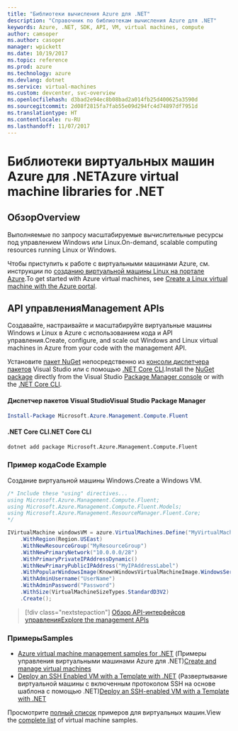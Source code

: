 ```yaml
---
title: "Библиотеки вычисления Azure для .NET"
description: "Справочник по библиотекам вычисления Azure для .NET"
keywords: Azure, .NET, SDK, API, VM, virtual machines, compute
author: camsoper
ms.author: casoper
manager: wpickett
ms.date: 10/19/2017
ms.topic: reference
ms.prod: azure
ms.technology: azure
ms.devlang: dotnet
ms.service: virtual-machines
ms.custom: devcenter, svc-overview
ms.openlocfilehash: d3bad2e94ec8b08bad2a014fb25d400625a3590d
ms.sourcegitcommit: 2d08f2815fa7fab55e09d294fc4d74897df7951d
ms.translationtype: HT
ms.contentlocale: ru-RU
ms.lasthandoff: 11/07/2017
---
```

# <a name="azure-virtual-machine-libraries-for-net"></a><span data-ttu-id="9d1ed-104">Библиотеки виртуальных машин Azure для .NET</span><span class="sxs-lookup"><span data-stu-id="9d1ed-104">Azure virtual machine libraries for .NET</span></span>

## <a name="overview"></a><span data-ttu-id="9d1ed-105">Обзор</span><span class="sxs-lookup"><span data-stu-id="9d1ed-105">Overview</span></span>

<span data-ttu-id="9d1ed-106">Выполняемые по запросу масштабируемые вычислительные ресурсы под управлением Windows или Linux.</span><span class="sxs-lookup"><span data-stu-id="9d1ed-106">On-demand, scalable computing resources running Linux or Windows.</span></span>

<span data-ttu-id="9d1ed-107">Чтобы приступить к работе с виртуальными машинами Azure, см. инструкции по [созданию виртуальной машины Linux на портале Azure](https://review.docs.microsoft.com/en-us/azure/virtual-machines/linux/quick-create-portal).</span><span class="sxs-lookup"><span data-stu-id="9d1ed-107">To get started with Azure virtual machines, see [Create a Linux virtual machine with the Azure portal](https://review.docs.microsoft.com/en-us/azure/virtual-machines/linux/quick-create-portal).</span></span>

## <a name="management-apis"></a><span data-ttu-id="9d1ed-108">API управления</span><span class="sxs-lookup"><span data-stu-id="9d1ed-108">Management APIs</span></span>

<span data-ttu-id="9d1ed-109">Создавайте, настраивайте и масштабируйте виртуальные машины Windows и Linux в Azure с использованием кода и API управления.</span><span class="sxs-lookup"><span data-stu-id="9d1ed-109">Create, configure, and scale out Windows and Linux virtual machines in Azure from your code with the management API.</span></span>

<span data-ttu-id="9d1ed-110">Установите [пакет NuGet](https://www.nuget.org/packages/Microsoft.Azure.Management.Compute.Fluent) непосредственно из [консоли диспетчера пакетов][PackageManager] Visual Studio или с помощью [.NET Core CLI][DotNetCLI].</span><span class="sxs-lookup"><span data-stu-id="9d1ed-110">Install the [NuGet package](https://www.nuget.org/packages/Microsoft.Azure.Management.Compute.Fluent) directly from the Visual Studio [Package Manager console][PackageManager] or with the [.NET Core CLI][DotNetCLI].</span></span>

#### <a name="visual-studio-package-manager"></a><span data-ttu-id="9d1ed-111">Диспетчер пакетов Visual Studio</span><span class="sxs-lookup"><span data-stu-id="9d1ed-111">Visual Studio Package Manager</span></span>

```powershell
Install-Package Microsoft.Azure.Management.Compute.Fluent
```

#### <a name="net-core-cli"></a><span data-ttu-id="9d1ed-112">.NET Core CLI</span><span class="sxs-lookup"><span data-stu-id="9d1ed-112">.NET Core CLI</span></span>

```bash
dotnet add package Microsoft.Azure.Management.Compute.Fluent
```

### <a name="code-example"></a><span data-ttu-id="9d1ed-113">Пример кода</span><span class="sxs-lookup"><span data-stu-id="9d1ed-113">Code Example</span></span>

<span data-ttu-id="9d1ed-114">Создание виртуальной машины Windows.</span><span class="sxs-lookup"><span data-stu-id="9d1ed-114">Create a Windows VM.</span></span>

```csharp
/* Include these "using" directives...
using Microsoft.Azure.Management.Compute.Fluent;
using Microsoft.Azure.Management.Compute.Fluent.Models;
using Microsoft.Azure.Management.ResourceManager.Fluent.Core;
*/

IVirtualMachine windowsVM = azure.VirtualMachines.Define("MyVirtualMachine")
    .WithRegion(Region.USEast)
    .WithNewResourceGroup("MyResourceGroup")
    .WithNewPrimaryNetwork("10.0.0.0/28")
    .WithPrimaryPrivateIPAddressDynamic()
    .WithNewPrimaryPublicIPAddress("MyIPAddressLabel")
    .WithPopularWindowsImage(KnownWindowsVirtualMachineImage.WindowsServer2012R2Datacenter)
    .WithAdminUsername("UserName")
    .WithAdminPassword("Password")
    .WithSize(VirtualMachineSizeTypes.StandardD3V2)
    .Create();
```

> [!div class="nextstepaction"]
> [<span data-ttu-id="9d1ed-115">Обзор API-интерфейсов управления</span><span class="sxs-lookup"><span data-stu-id="9d1ed-115">Explore the management APIs</span></span>](https://docs.microsoft.com/en-us/dotnet/api/overview/azure/virtualmachines/management?view=azure-dotnet)

### <a name="samples"></a><span data-ttu-id="9d1ed-116">Примеры</span><span class="sxs-lookup"><span data-stu-id="9d1ed-116">Samples</span></span>

* <span data-ttu-id="9d1ed-117">[Azure virtual machine management samples for .NET](/dotnet/azure/dotnet-sdk-azure-virtual-machine-samples) (Примеры управления виртуальными машинами Azure для .NET)</span><span class="sxs-lookup"><span data-stu-id="9d1ed-117">[Create and manage virtual machines](/dotnet/azure/dotnet-sdk-azure-virtual-machine-samples)</span></span>
* <span data-ttu-id="9d1ed-118">[Deploy an SSH Enabled VM with a Template with .NET](https://azure.microsoft.com/en-us/resources/samples/resource-manager-dotnet-template-deployment/) (Развертывание виртуальной машины с включенным протоколом SSH на основе шаблона с помощью .NET)</span><span class="sxs-lookup"><span data-stu-id="9d1ed-118">[Deploy an SSH-enabled VM with a Template with .NET](https://azure.microsoft.com/en-us/resources/samples/resource-manager-dotnet-template-deployment/)</span></span>

<span data-ttu-id="9d1ed-119">Просмотрите [полный список](https://azure.microsoft.com/en-us/resources/samples/?platform=dotnet&term=VM) примеров для виртуальных машин.</span><span class="sxs-lookup"><span data-stu-id="9d1ed-119">View the [complete list](https://azure.microsoft.com/en-us/resources/samples/?platform=dotnet&term=VM) of virtual machine samples.</span></span>

[PackageManager]: https://docs.microsoft.com/nuget/tools/package-manager-console
[DotNetCLI]: https://docs.microsoft.com/dotnet/core/tools/dotnet-add-package
